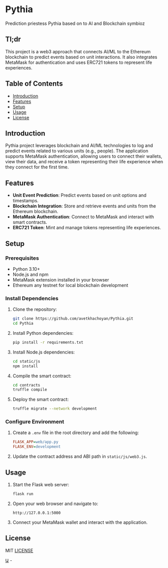# Pythia
Prediction priestess Pythia based on to AI and Blockchain symbioz

## Tl;dr
This project is a web3 approach that connects AI/ML to the Ethereum blockchain to predict events based on unit interactions. It also integrates MetaMask for authentication and uses ERC721 tokens to represent life experiences.

## Table of Contents

- [Introduction](#introduction)
- [Features](#features)
- [Setup](#setup)
- [Usage](#usage)
- [License](#license)

## Introduction

Pythia project leverages blockchain and AI/ML technologies to log and predict events related to various units (e.g., people). The application supports MetaMask authentication, allowing users to connect their wallets, view their data, and receive a token representing their life experience when they connect for the first time.

## Features

- **Unit Event Prediction**: Predict events based on unit options and timestamps.
- **Blockchain Integration**: Store and retrieve events and units from the Ethereum blockchain.
- **MetaMask Authentication**: Connect to MetaMask and interact with smart contracts.
- **ERC721 Token**: Mint and manage tokens representing life experiences.

## Setup

### Prerequisites

- Python 3.10+
- Node.js and npm
- MetaMask extension installed in your browser
- Ethereum any testnet for local blockchain development

### Install Dependencies

1. Clone the repository:

    ```sh
    git clone https://github.com/avetkhachoyan/Pythia.git
    cd Pythia
    ```

2. Install Python dependencies:

    ```sh
    pip install -r requirements.txt
    ```

3. Install Node.js dependencies:

    ```sh
    cd static/js
    npm install
    ```

4. Compile the smart contract:

    ```sh
    cd contracts
    truffle compile
    ```

5. Deploy the smart contract:

    ```sh
    truffle migrate --network development
    ```

### Configure Environment

1. Create a `.env` file in the root directory and add the following:

    ```ini
    FLASK_APP=web/app.py
    FLASK_ENV=development
    ```

2. Update the contract address and ABI path in `static/js/web3.js`.

## Usage

1. Start the Flask web server:

    ```sh
    flask run
    ```

2. Open your web browser and navigate to:

    ```
    http://127.0.0.1:5000
    ```

3. Connect your MetaMask wallet and interact with the application.

## License

MIT [LICENSE](LICENSE)


[Ա](https://khachoyan.com) -
